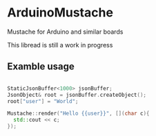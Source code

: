 # ArduinoMustache
Mustache for Arduino and similar boards

This libread is still a work in progress

## Examble usage
```C++

StaticJsonBuffer<1000> jsonBuffer;
JsonObject& root = jsonBuffer.createObject();
root["user"] = "World";

Mustache::render("Hello {{user}}", [](char c){
  std::cout << c;
});
```
